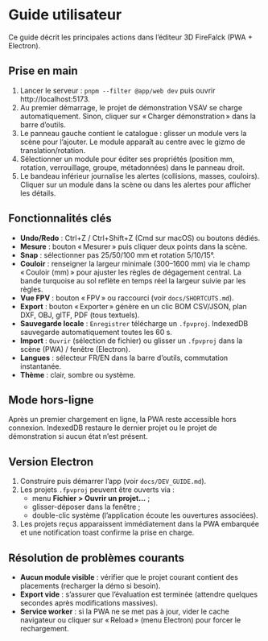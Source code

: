 # Guide utilisateur

Ce guide décrit les principales actions dans l’éditeur 3D FireFalck (PWA + Electron).

## Prise en main

1. Lancer le serveur : `pnpm --filter @app/web dev` puis ouvrir http://localhost:5173.
2. Au premier démarrage, le projet de démonstration VSAV se charge automatiquement. Sinon, cliquer sur « Charger
   démonstration » dans la barre d’outils.
3. Le panneau gauche contient le catalogue : glisser un module vers la scène pour l’ajouter. Le module apparaît au
   centre avec le gizmo de translation/rotation.
4. Sélectionner un module pour éditer ses propriétés (position mm, rotation, verrouillage, groupe, métadonnées) dans
   le panneau droit.
5. Le bandeau inférieur journalise les alertes (collisions, masses, couloirs). Cliquer sur un module dans la scène ou
   dans les alertes pour afficher les détails.

## Fonctionnalités clés

- **Undo/Redo** : Ctrl+Z / Ctrl+Shift+Z (Cmd sur macOS) ou boutons dédiés.
- **Mesure** : bouton « Mesurer » puis cliquer deux points dans la scène.
- **Snap** : sélectionner pas 25/50/100 mm et rotation 5/10/15°.
- **Couloir** : renseigner la largeur minimale (300–1600 mm) via le champ « Couloir (mm) » pour ajuster les règles de
  dégagement central. La bande turquoise au sol reflète en temps réel la largeur suivie par les règles.
- **Vue FPV** : bouton « FPV » ou raccourci (voir `docs/SHORTCUTS.md`).
- **Export** : bouton « Exporter » génère en un clic BOM CSV/JSON, plan DXF, OBJ, glTF, PDF (tous textuels).
- **Sauvegarde locale** : `Enregistrer` télécharge un `.fpvproj`. IndexedDB sauvegarde automatiquement toutes les 60 s.
- **Import** : `Ouvrir` (sélection de fichier) ou glisser un `.fpvproj` dans la scène (PWA) / fenêtre (Electron).
- **Langues** : sélecteur FR/EN dans la barre d’outils, commutation instantanée.
- **Thème** : clair, sombre ou système.

## Mode hors-ligne

Après un premier chargement en ligne, la PWA reste accessible hors connexion. IndexedDB restaure le dernier projet
ou le projet de démonstration si aucun état n’est présent.

## Version Electron

1. Construire puis démarrer l’app (voir `docs/DEV_GUIDE.md`).
2. Les projets `.fpvproj` peuvent être ouverts via :
   - menu **Fichier > Ouvrir un projet…** ;
   - glisser-déposer dans la fenêtre ;
   - double-clic système (l’application écoute les ouvertures associées).
3. Les projets reçus apparaissent immédiatement dans la PWA embarquée et une notification toast confirme la prise en
   charge.

## Résolution de problèmes courants

- **Aucun module visible** : vérifier que le projet courant contient des placements (recharger la démo si besoin).
- **Export vide** : s’assurer que l’évaluation est terminée (attendre quelques secondes après modifications massives).
- **Service worker** : si la PWA ne se met pas à jour, vider le cache navigateur ou cliquer sur « Reload » (menu
  Electron) pour forcer le rechargement.
